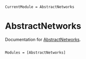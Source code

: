 ```@meta
CurrentModule = AbstractNetworks
```

# AbstractNetworks

Documentation for [AbstractNetworks](https://github.com/JuliaGNI/AbstractNetworks.jl).

```@index
```

```@autodocs
Modules = [AbstractNetworks]
```

